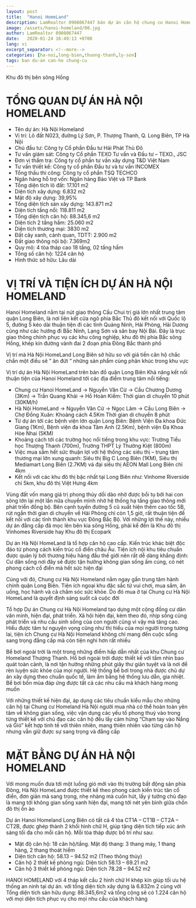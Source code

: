 ```yaml
---
layout: post
title:  "Hanoi HomeLand"
description: LamRealtor 0908067447 bán dự án căn hộ chung cư Hanoi Homeland ở Hà Nội Long Biên Thượng Thanh Lý Sơn
image: /assets/hanoi-homeland/00.jpg
author: LamRealtor 0908067447
date:   2020-01-24 16:49:13 +0700
lang: vi
excerpt_separator: <!--more-->
categories: [ha-noi,long-bien,thuong-thanh,ly-son]
tags: ban du-an can-ho chung-cu 
---
```


Khu đô thị bên sông Hồng<!--more-->

# TỔNG QUAN DỰ ÁN HÀ NỘI HOMELAND

* Tên dự án: Hà Nội Homeland
* Vị trí: Lô đất N023, đường Lý Sơn, P. Thượng Thanh, Q. Long Biên, TP Hà Nội
* Chủ đầu tư: Công ty Cổ phần Đầu tư Hải Phát Thủ Đô
* Tư vấn giám sát: Công ty Cổ phần TEXO Tư vấn và Đầu tư – TEXO., JSC
* Đơn vị thẩm tra: Công ty cổ phần tư vấn xây dựng T&D Việt Nam
* Tư vấn thiết kế: Công ty cổ phần Đầu tư và tư vấn INCOMEX
* Tổng thầu thi công: Công ty cổ phần TSQ TECHCO
* Ngân hàng hỗ trợ vốn: Ngân hàng Bảo Việt và TP Bank
* Tổng diện tích lô đất: 17.101 m2
* Diện tích xây dựng: 6.832 m2
* Mật độ xây dựng: 39,95%
* Tổng diện tích sàn xây dựng: 143.871 m2
* Diện tích tầng nổi: 118.811 m2
* Tổng diện tích căn hộ: 88.345,6 m2
* Diện tích 2 tầng hầm: 25.060 m2
* Diện tích thương mại: 3830 m2
* Đất cây xanh, cảnh quan, TDTT: 2.900 m2
* Đất giao thông nội bộ: 7.369m2
* Quy mô: 4 tòa tháp cao 18 tầng, 02 tầng hầm
* Tổng số căn hộ: 1224 căn hộ
* Hình thức sở hữu: Lâu dài

# VỊ TRÍ VÀ TIỆN ÍCH DỰ ÁN HÀ NỘI HOMELAND

Hanoi Homeland nằm tại nút giao thông Cầu Chui trị giá lớn nhất trung tâm quận Long Biên, là nơi liên kết cửa ngõ phía Bắc Thủ đô kết nối với Quốc lộ 5, đường 5 kéo dài thuận tiện đi các tỉnh Quảng Ninh, Hải Phòng, Hải Dương cũng như các hướng đi Bắc Ninh, Lạng Sơn và sân bay Nội Bài. Đây là trục giao thông chính phục vụ các khu công nghiệp, khu đô thị phía Bắc sông Hồng, khép kín đường vành đai 2 đoạn phía Đông Bắc thành phố

Vị trí mà Hà Nội HomeLand Long Biên sở hữu so với giá tiền căn hộ chắc chắn một điều sẽ ” ăn đứt ” những sản phẩm cùng phân khúc trong khu vực

Vị trí dự án Hà Nội HomeLand trên bản đồ quận Long Biên Khả năng kết nối thuận tiện của Hanoi Homeland tới các địa điểm trung tâm nổi tiếng:

* Chung cư Hanoi HomeLand -> Nguyễn Văn Cừ -> Cầu Chương Dương (3Km) -> Trần Quang Khải -> Hồ Hoàn Kiếm: Thời gian di chuyển 10 phút (30KM/h)
* Hà Nội HomeLand -> Nguyễn Văn Cừ -> Ngọc Lâm -> Cầu Long Biên -> Chợ Đồng Xuân: Khoảng cách 4.5Km Thời gian di chuyển 8 phút
* Từ dự án tới các bệnh viện lớn quận Long Biên: Bệnh Viện Đa khoa Đức Giang (1Km), Bệnh viện đa khoa Tâm Anh (2.5Km), bệnh viện Đa Khoa Hòe Nhai (5KM)
* Khoảng cách tới các trường học nổi tiếng trong khu vực: Trường Tiểu học Thượng Thanh (700m), Trường THPT Lý Thường Kiệt (800m)
* Việc mua sắm hết sức thuận lợi với hệ thống các siêu thị – trung tâm thương mại lớn xung quanh: Siêu thị Big C Long Biên (1KM), Siêu thị Mediamart Long Biên (2.7KM) và đại siêu thị AEON Mall Long Biên chỉ 4km
* Kết nối với các khu đô thị bậc nhất tại Long Biên như: Vinhome Riverside chỉ 5km, khu đô thị Việt Hưng 4km

Vùng đất vốn mang giá trị phong thủy dồi dào nhờ được bồi tụ bởi hai con sông lớn lại một lần nữa chuyển mình nhờ hệ thống hạ tầng giao thông mới phát triển đồng bộ. Bên cạnh tuyến đường 5 cũ xuất hiện thêm cao tốc 5B, rút ngắn thời gian di chuyển về Hải Phòng chỉ còn 1,5 giờ, rất thuận tiện để kết nối với các tỉnh thành khu vực Đông Bắc Bộ. Với những lợi thế này, nhiều dự án đẳng cấp đã mọc lên bên kia sông Hồng, phải kể đến là Khu đô thị Vinhomes Riverside hay Khu đô thị Ecopark

Dự án Hà Nội HomeLand là tổ hợp căn hộ cao cấp. Kiến trúc khác biệt độc đáo từ phong cách kiến trúc cổ điển châu Âu. Tiện ích nội khu tiêu chuẩn được quản lý bởi thương hiệu hàng đầu thế giới nên rất dễ dàng khẳng định: Cư dân sống nơi đây sẽ được tận hưởng không gian sống ấm cúng, có nét phong cách cổ điển mà hết sức hiện đại

Cùng với đó, Chung cư Hà Nội Homeland nằm ngay gần trung tâm hành chính quận Long Biên. Tiện ích ngoại khu đặc sắc từ vui chơi, mua sắm, ăn uống, học hành và cả chăm sóc sức khỏe. Do đó mua ở tại Chung cư Hà Nội HomeLand là quyết định sáng suốt cả cuộc đời

Tổ hợp Dự án Chung cư Hà Nội Homeland tạo dựng một cộng đồng cư dân văn minh, hiện đại, phát triển. Xã hội hiện đại, kèm theo đó, nhịp sống cũng phát triển và nhu cầu sinh sống của con người cũng vì vậy mà tăng cao. Hiểu được tâm tư nguyện vọng cũng như thị hiếu của mọi người trong tương lai, tiện ích Chung cư Hà Nội Homeland không chỉ mang đến cuộc sống sang trọng đẳng cấp mà còn tiện nghi hơn rất nhiều

Bể bơi ngoài trời là một trong những điểm hấp dẫn nhất của khu Chung cư Homeland Thượng Thanh. Hồ bơi ngoài trời được thiết kế với tầm nhìn bao quát toàn cảnh, là nơi tận hưởng những phút giây thư giãn tuyệt và là nơi để rèn luyện sức khỏe của mọi người. Hệ thống bể bơi trong nhà được chủ dự án xây dựng theo chuẩn quốc tế, làm ấm bằng hệ thống lưu dẫn, gia nhiệt. Bể bơi bốn mùa đáp ứng được tất cả các nhu cầu mà khách hàng mong muốn

Với những thiết kế hiện đại, áp dụng các tiêu chuẩn kiểu mẫu cho những căn hộ tại Chung cư Homeland Hà Nội người mua nhà có thể hoàn toàn yên tâm về không gian sống, việc vận dụng các yếu tố phong thuỷ vào trong từng thiết kế với chủ đạo các căn hộ đều lấy cảm hừng “Chạm tay vào Nắng và Gió” kết hợp tinh tế với thiên nhiên, mang thiên nhiên vào từng căn hộ nhưng vẫn giữ được sự sang trọng và đẳng cấp

# MẶT BẰNG DỰ ÁN HÀ NỘI HOMELAND

Với mong muốn đưa tới một luồng gió mới vào thị trường bất động sản phía Đông, Hà Nội HomeLand được thiết kế theo phong cách kiến trúc tân cổ điển, đơn giản mà sang trọng, nhẹ nhàng mà cuốn hút, lấy ý  tưởng chủ đạo là mang tới không gian sống xanh hiện đại, mang tới nét yên bình giữa chốn đô thị ồn ào

Dự án Hanoi Homeland Long Biên có tất cả 4 tòa CT1A – CT1B – CT2A – CT2B, được ghép thành 2 khối hình chữ H, giúp tăng diện tích tiếp xúc ánh sáng tối đa cho mỗi căn hộ. Mỗi tòa tháp được bố trí như sau:

* Mật độ căn hộ: 18 căn hộ/tầng. Mật độ thang: 3 thang máy, 1 thang hàng, 2 thang thoát hiểm
* Diện tích căn hộ: 58.13 – 94.52 m2 (Theo thông thủy)
* Căn hộ 2 thiết kế phòng ngủ: Diện tích 58.13 – 69.21 m2
* Căn hộ 3 thiết kế phòng ngủ: Diện tích 78.28 – 94.52 m2

HANOI HOMELAND với 4 tháp kết cầu 2 hình chữ H khép kín giúp tối ưu hệ thống an ninh tại dự án. với tổng diện tích xây dựng là 6.832m 2 cùng với Tổng diện tích sàn hữu dụng: 88.345,6m2 và tổng cộng sẽ có 1.224 căn hộ với mọi diện tích phục vụ cho mọi nhu cầu của khách hàng
